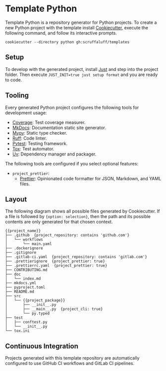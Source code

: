 # Template Python

Template Python is a repository generator for Python projects. To create a new
Python project with the template install
[Cookiecutter](https://github.com/cookiecutter/cookiecutter), execute the
following command, and follow its interactive prompts.

```console
cookiecutter --directory python gh:scruffaluff/templates
```

## Setup

To develop with the generated project, install [Just](https://just.systems) and
step into the project folder. Then execute `JUST_INIT=true just setup format`
and you are ready to code.

## Tooling

Every generated Python project configures the following tools for development
usage:

- [Coverage](https://coverage.readthedocs.io/en/coverage-5.0.3/): Test coverage
  measurer.
- [MkDocs](https://www.mkdocs.org/): Documentation static site generator.
- [Mypy](http://mypy-lang.org/): Static type checker.
- [Ruff](https://docs.astral.sh/ruff/): Code linter.
- [Pytest](https://docs.pytest.org/en/latest/): Testing framework.
- [Tox](https://tox.readthedocs.io/en/latest/): Test automator.
- [Uv](https://docs.astral.sh/uv/): Dependency manager and packager.

The following tools are configured if you select optional features:

- `project_prettier`:
  - [Prettier](https://prettier.io/): Opinionated code formatter for JSON,
    Markdown, and YAML files.

## Layout

The following diagram shows all possible files generated by Cookiecutter. If a
file is followed by `{option: selection}`, then the path and its possible
contents are only generated for that chosen context.

```
{{project_name}}
├── .github  {project_repository: contains 'github.com'}
│   └── workflows
│       └── main.yaml
├── .dockerignore
├── .gitignore
├── .gitlab-ci.yaml  {project_repository: contains 'gitlab.com'}
├── .prettierignore  {project_prettier: true}
├── .prettierrc.yaml  {project_prettier: true}
├── CONTRIBUTING.md
├── doc
│   └── index.md
├── mkdocs.yml
├── pyproject.toml
├── README.md
├── src
│   └── {{project_package}}
│       ├── __init__.py
│       ├── __main__.py  {project_cli: true}
│       └── py.typed
├── test
│   ├── conftest.py
│   └── __init__.py
└── tox.ini
```

## Continuous Integration

Projects generated with this template repository are automatically configured to
use GitHub CI workflows and GitLab CI pipelines.
